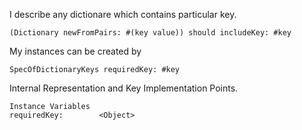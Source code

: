 I describe any dictionare which contains particular key.

	(Dictionary newFromPairs: #(key value)) should includeKey: #key

My instances can be created by 

	SpecOfDictionaryKeys requiredKey: #key
 
Internal Representation and Key Implementation Points.

    Instance Variables
	requiredKey:		<Object>